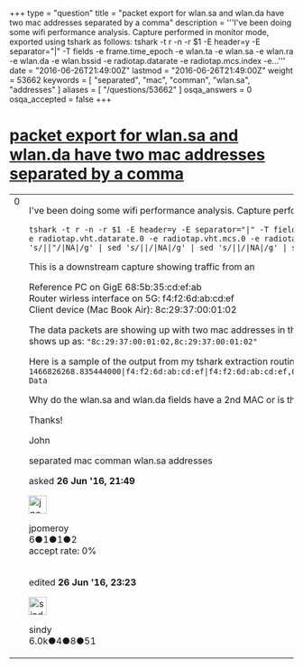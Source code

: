 +++
type = "question"
title = "packet export for wlan.sa and wlan.da have two mac addresses separated by a comma"
description = '''I&#x27;ve been doing some wifi performance analysis. Capture performed in monitor mode, exported using tshark as follows: tshark -t r -n -r $1 -E header=y -E separator=&quot;|&quot; -T fields -e frame.time_epoch -e wlan.ta -e wlan.sa -e wlan.ra -e wlan.da -e wlan.bssid -e radiotap.datarate -e radiotap.mcs.index -e...'''
date = "2016-06-26T21:49:00Z"
lastmod = "2016-06-26T21:49:00Z"
weight = 53662
keywords = [ "separated", "mac", "comman", "wlan.sa", "addresses" ]
aliases = [ "/questions/53662" ]
osqa_answers = 0
osqa_accepted = false
+++

<div class="headNormal">

# [packet export for wlan.sa and wlan.da have two mac addresses separated by a comma](/questions/53662/packet-export-for-wlansa-and-wlanda-have-two-mac-addresses-separated-by-a-comma)

</div>

<div id="main-body">

<div id="askform">

<table id="question-table" style="width:100%;"><colgroup><col style="width: 50%" /><col style="width: 50%" /></colgroup><tbody><tr class="odd"><td style="width: 30px; vertical-align: top"><div class="vote-buttons"><span id="post-53662-upvote" class="ajax-command post-vote up" rel="nofollow" title="I like this post (click again to cancel)"> </span><div id="post-53662-score" class="post-score" title="current number of votes">0</div><span id="post-53662-downvote" class="ajax-command post-vote down" rel="nofollow" title="I dont like this post (click again to cancel)"> </span> <span id="favorite-mark" class="ajax-command favorite-mark" rel="nofollow" title="mark/unmark this question as favorite (click again to cancel)"> </span><div id="favorite-count" class="favorite-count"></div></div></td><td><div id="item-right"><div class="question-body"><p>I've been doing some wifi performance analysis. Capture performed in monitor mode, exported using tshark as follows:</p><p><code>tshark -t r -n -r $1 -E header=y -E separator="|" -T fields -e frame.time_epoch -e wlan.ta -e wlan.sa -e wlan.ra -e wlan.da -e wlan.bssid -e radiotap.datarate -e radiotap.mcs.index -e radiotap.vht.datarate.0 -e radiotap.vht.mcs.0 -e radiotap.xchannel -e radiotap.channel.freq -e radiotap.dbm_antsignal -e _ws.col.Protocol -e frame.len -e _ws.col.Info | sed 's/||"/|NA|/g' | sed 's/||/|NA|/g' | sed 's/||/|NA|/g' | sed 's/||/|NA|/g' &gt; $outFile</code></p><p>This is a downstream capture showing traffic from an</p><p>Reference PC on GigE 68:5b:35:cd:ef:ab<br />
Router wirless interface on 5G: f4:f2:6d:ab:cd:ef<br />
Client device (Mac Book Air): 8c:29:37:00:01:02<br />
</p><p>The data packets are showing up with two mac addresses in the SA and DA fields. For the wlan.sa field I see the router,reference PC: <code>"f4:f2:6d:ab:cd:ef,68:5b:35:cd:ef:ab"</code> The wlan.da address shows up as: <code>"8c:29:37:00:01:02,8c:29:37:00:01:02"</code></p><p>Here is a sample of the output from my tshark extraction routine <code>1466826268.835444000|f4:f2:6d:ab:cd:ef|f4:f2:6d:ab:cd:ef,68:5b:35:cd:ef:ab|8c:29:37:00:01:02|8c:29:37:00:01:02,8c:29:37:00:01:02|f4:f2:6d:ab:cd:ef|||526.6|6|149|5745||802.11|3128|QoS Data</code></p><p>Why do the wlan.sa and wlan.da fields have a 2nd MAC or is this a valid output?</p><p>Thanks!</p><p>John</p></div><div id="question-tags" class="tags-container tags"><span class="post-tag tag-link-separated" rel="tag" title="see questions tagged &#39;separated&#39;">separated</span> <span class="post-tag tag-link-mac" rel="tag" title="see questions tagged &#39;mac&#39;">mac</span> <span class="post-tag tag-link-comman" rel="tag" title="see questions tagged &#39;comman&#39;">comman</span> <span class="post-tag tag-link-wlan.sa" rel="tag" title="see questions tagged &#39;wlan.sa&#39;">wlan.sa</span> <span class="post-tag tag-link-addresses" rel="tag" title="see questions tagged &#39;addresses&#39;">addresses</span></div><div id="question-controls" class="post-controls"></div><div class="post-update-info-container"><div class="post-update-info post-update-info-user"><p>asked <strong>26 Jun '16, 21:49</strong></p><img src="https://secure.gravatar.com/avatar/bb70bb51d803b91016188573b93483cf?s=32&amp;d=identicon&amp;r=g" class="gravatar" width="32" height="32" alt="jpomeroy&#39;s gravatar image" /><p><span>jpomeroy</span><br />
<span class="score" title="6 reputation points">6</span><span title="1 badges"><span class="badge1">●</span><span class="badgecount">1</span></span><span title="1 badges"><span class="silver">●</span><span class="badgecount">1</span></span><span title="2 badges"><span class="bronze">●</span><span class="badgecount">2</span></span><br />
<span class="accept_rate" title="Rate of the user&#39;s accepted answers">accept rate:</span> <span title="jpomeroy has no accepted answers">0%</span> </br></br></p></div><div class="post-update-info post-update-info-edited"><p><span> edited <strong>26 Jun '16, 23:23</strong> </span></p><img src="https://secure.gravatar.com/avatar/00fc6e2633725bd871ff636f0175eabc?s=32&amp;d=identicon&amp;r=g" class="gravatar" width="32" height="32" alt="sindy&#39;s gravatar image" /><p><span>sindy</span><br />
<span class="score" title="6049 reputation points"><span>6.0k</span></span><span title="4 badges"><span class="badge1">●</span><span class="badgecount">4</span></span><span title="8 badges"><span class="silver">●</span><span class="badgecount">8</span></span><span title="51 badges"><span class="bronze">●</span><span class="badgecount">51</span></span></br></p></div></div><div id="comments-container-53662" class="comments-container"></div><div id="comment-tools-53662" class="comment-tools"></div><div class="clear"></div><div id="comment-53662-form-container" class="comment-form-container"></div><div class="clear"></div></div></td></tr></tbody></table>

</div>

</div>

